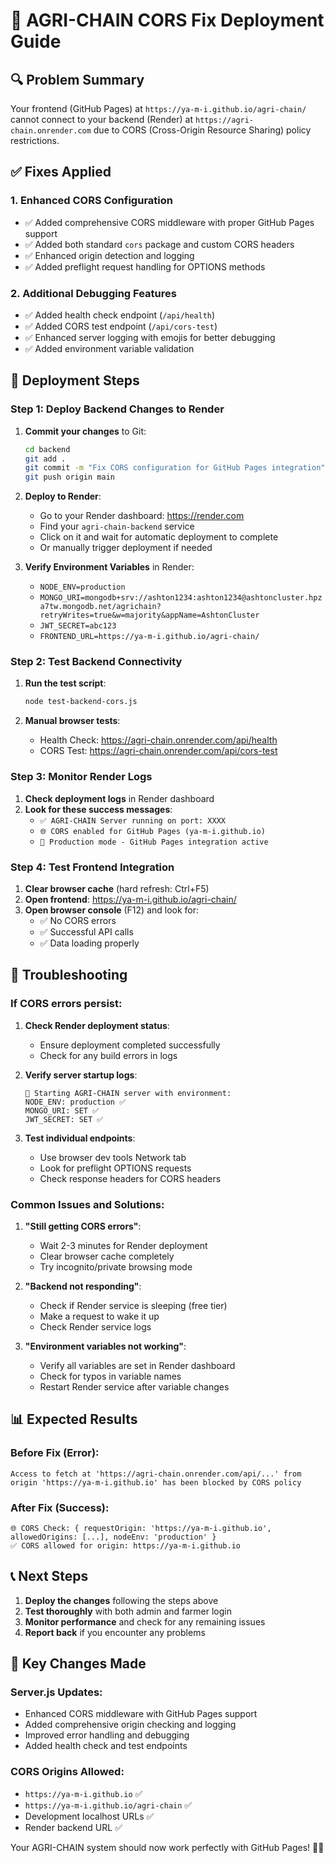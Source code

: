 # 🚀 AGRI-CHAIN CORS Fix Deployment Guide

## 🔍 Problem Summary
Your frontend (GitHub Pages) at `https://ya-m-i.github.io/agri-chain/` cannot connect to your backend (Render) at `https://agri-chain.onrender.com` due to CORS (Cross-Origin Resource Sharing) policy restrictions.

## ✅ Fixes Applied

### 1. Enhanced CORS Configuration
- ✅ Added comprehensive CORS middleware with proper GitHub Pages support
- ✅ Added both standard `cors` package and custom CORS headers
- ✅ Enhanced origin detection and logging
- ✅ Added preflight request handling for OPTIONS methods

### 2. Additional Debugging Features
- ✅ Added health check endpoint (`/api/health`)
- ✅ Added CORS test endpoint (`/api/cors-test`) 
- ✅ Enhanced server logging with emojis for better debugging
- ✅ Added environment variable validation

## 🚀 Deployment Steps

### Step 1: Deploy Backend Changes to Render

1. **Commit your changes** to Git:
   ```bash
   cd backend
   git add .
   git commit -m "Fix CORS configuration for GitHub Pages integration"
   git push origin main
   ```

2. **Deploy to Render**:
   - Go to your Render dashboard: https://render.com
   - Find your `agri-chain-backend` service
   - Click on it and wait for automatic deployment to complete
   - Or manually trigger deployment if needed

3. **Verify Environment Variables** in Render:
   - `NODE_ENV=production`
   - `MONGO_URI=mongodb+srv://ashton1234:ashton1234@ashtoncluster.hpza7tw.mongodb.net/agrichain?retryWrites=true&w=majority&appName=AshtonCluster`
   - `JWT_SECRET=abc123`
   - `FRONTEND_URL=https://ya-m-i.github.io/agri-chain/`

### Step 2: Test Backend Connectivity

1. **Run the test script**:
   ```bash
   node test-backend-cors.js
   ```

2. **Manual browser tests**:
   - Health Check: https://agri-chain.onrender.com/api/health
   - CORS Test: https://agri-chain.onrender.com/api/cors-test

### Step 3: Monitor Render Logs

1. **Check deployment logs** in Render dashboard
2. **Look for these success messages**:
   - `✅ AGRI-CHAIN Server running on port: XXXX`
   - `🌐 CORS enabled for GitHub Pages (ya-m-i.github.io)`
   - `🚀 Production mode - GitHub Pages integration active`

### Step 4: Test Frontend Integration

1. **Clear browser cache** (hard refresh: Ctrl+F5)
2. **Open frontend**: https://ya-m-i.github.io/agri-chain/
3. **Open browser console** (F12) and look for:
   - ✅ No CORS errors
   - ✅ Successful API calls
   - ✅ Data loading properly

## 🔧 Troubleshooting

### If CORS errors persist:

1. **Check Render deployment status**:
   - Ensure deployment completed successfully
   - Check for any build errors in logs

2. **Verify server startup logs**:
   ```
   🚀 Starting AGRI-CHAIN server with environment:
   NODE_ENV: production ✅
   MONGO_URI: SET ✅
   JWT_SECRET: SET ✅
   ```

3. **Test individual endpoints**:
   - Use browser dev tools Network tab
   - Look for preflight OPTIONS requests
   - Check response headers for CORS headers

### Common Issues and Solutions:

1. **"Still getting CORS errors"**:
   - Wait 2-3 minutes for Render deployment
   - Clear browser cache completely
   - Try incognito/private browsing mode

2. **"Backend not responding"**:
   - Check if Render service is sleeping (free tier)
   - Make a request to wake it up
   - Check Render service logs

3. **"Environment variables not working"**:
   - Verify all variables are set in Render dashboard
   - Check for typos in variable names
   - Restart Render service after variable changes

## 📊 Expected Results

### Before Fix (Error):
```
Access to fetch at 'https://agri-chain.onrender.com/api/...' from origin 'https://ya-m-i.github.io' has been blocked by CORS policy
```

### After Fix (Success):
```
🌐 CORS Check: { requestOrigin: 'https://ya-m-i.github.io', allowedOrigins: [...], nodeEnv: 'production' }
✅ CORS allowed for origin: https://ya-m-i.github.io
```

## 📞 Next Steps

1. **Deploy the changes** following the steps above
2. **Test thoroughly** with both admin and farmer login
3. **Monitor performance** and check for any remaining issues
4. **Report back** if you encounter any problems

## 🎯 Key Changes Made

### Server.js Updates:
- Enhanced CORS middleware with GitHub Pages support
- Added comprehensive origin checking and logging  
- Improved error handling and debugging
- Added health check and test endpoints

### CORS Origins Allowed:
- `https://ya-m-i.github.io` ✅
- `https://ya-m-i.github.io/agri-chain` ✅
- Development localhost URLs ✅
- Render backend URL ✅

Your AGRI-CHAIN system should now work perfectly with GitHub Pages! 🌾✨